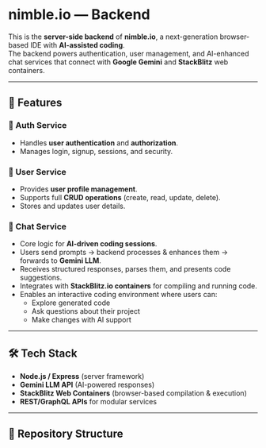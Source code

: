 # nimble.io — Backend

This is the **server-side backend** of **nimble.io**, a next-generation browser-based IDE with **AI-assisted coding**.  
The backend powers authentication, user management, and AI-enhanced chat services that connect with **Google Gemini** and **StackBlitz** web containers.

---

## 🚀 Features

### 🔑 Auth Service
- Handles **user authentication** and **authorization**.
- Manages login, signup, sessions, and security.

### 👤 User Service
- Provides **user profile management**.
- Supports full **CRUD operations** (create, read, update, delete).
- Stores and updates user details.

### 💬 Chat Service
- Core logic for **AI-driven coding sessions**.
- Users send prompts → backend processes & enhances them → forwards to **Gemini LLM**.
- Receives structured responses, parses them, and presents code suggestions.
- Integrates with **StackBlitz.io containers** for compiling and running code.
- Enables an interactive coding environment where users can:
  - Explore generated code
  - Ask questions about their project
  - Make changes with AI support

---

## 🛠️ Tech Stack
- **Node.js / Express** (server framework)
- **Gemini LLM API** (AI-powered responses)
- **StackBlitz Web Containers** (browser-based compilation & execution)
- **REST/GraphQL APIs** for modular services

---

## 📂 Repository Structure

